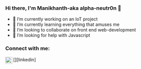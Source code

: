 ### Hi there, I'm Manikhanth-aka alpha-neutr0n 👋


- 🔭 I’m currently working on an IoT project
- 🌱 I’m currently learning everything that amuses me
- 👯 I’m looking to collaborate on front end web-development
- 🤔 I’m looking for help with Javascript

### Connect with me:

[<img align="left" alt="alpha-neutr0n | LinkedIn" width="22px" src="https://www.linkedin.com/in/manikanth-katti-0a1155184/" />][linkedin]
<!--[<img align="left" alt="codeSTACKr | Instagram" width="22px" src="https://cdn.jsdelivr.net/npm/simple-icons@v3/icons/instagram.svg" />][instagram]-->
